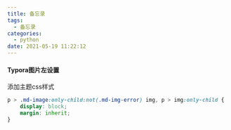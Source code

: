 ```yaml
---
title: 备忘录
tags:
  - 备忘录
categories:
  - python
date: 2021-05-19 11:22:12
---
```


#### Typora图片左设置

添加主题css样式

```css
p > .md-image:only-child:not(.md-img-error) img, p > img:only-child {
    display: block;
    margin: inherit;
}
```

